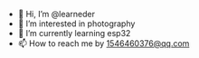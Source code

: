 - 👋 Hi, I’m @learneder
- 👀 I’m interested in photography
- 🌱 I’m currently learning esp32
- 📫 How to reach me by 1546460376@qq.com

<!---
learneder/learneder is a ✨ special ✨ repository because its `README.md` (this file) appears on your GitHub profile.
You can click the Preview link to take a look at your changes.
--->
